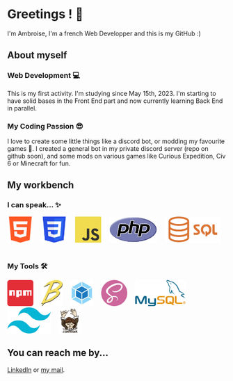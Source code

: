 # Greetings ! :wave:
I'm Ambroise, I'm a french Web Developper and this is my GitHub :)

## About myself
### Web Development :computer:
This is my first activity. I'm studying since May 15th, 2023.
I'm starting to have solid bases in the Front End part and now currently learning Back End in parallel.

### My Coding Passion :sunglasses:
I love to create some little things like a discord bot, or modding my favourite games :eyes:.
I created a general bot in my private discord server (repo on github soon), and some
mods on various games like Curious Expedition, Civ 6 or Minecraft for fun.

## My workbench
### I can speak... ✨
<div>
    <img src="./assets/html.webp" alt="HTML5" height="60">&emsp;
    <img src="./assets/css.webp" alt="CSS3" height="60">&emsp;
    <img src="./assets/javascript.webp" alt="JavaScript" height="60">&emsp;
    <img src="./assets/php.webp" alt="PHP 8" height="60">&emsp;
    <img src="./assets/sql.webp" alt="SQL" height="60">&emsp;
</div>

### My Tools 🛠️
<div>
    <img src="./assets/npm.webp" alt="NPM" height="60">&emsp;
    <img src="./assets/babel.webp" alt="Babel" height="60">&emsp;
    <img src="./assets/webpack.webp" alt="Webpack" height="60">&emsp;
    <img src="./assets/sass.webp" alt="Sass" height="60">&emsp;
    <img src="./assets/mysql.webp" alt="MySQL" height="60">&emsp;
    <img src="./assets/Tailwind_CSS_Logo.webp" alt="Tailwind CSS" height="60">&emsp;
    <img src="./assets/composer.webp" alt="Composer" height="60">
</div>

## You can reach me by...
[LinkedIn](https://www.linkedin.com/in/ambroise-maire/)
or
[my mail](ambroise.maire7@gmail.com).

